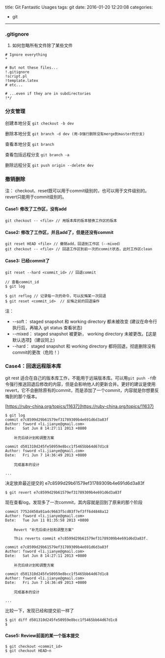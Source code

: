 title: Git Fantastic Usages
tags: git
date: 2016-01-20 12:20:08
categories: 
- git 
---

### .gitignore

1. 如何忽略所有文件除了某些文件

```
# Ignore everything
*

# But not these files...
!.gitignore
!script.pl
!template.latex
# etc...

# ...even if they are in subdirectories
!*/
```

<!--more-->

### 分支管理

创建本地分支
`git checkout -b dev`

删除本地分支
`git branch -d dev (用-D强行删除没有merge到master的分支)`

查看本地分支
`git branch`

查看包括远程分支
`git branch -a`

删除远程分支
`git push origin --delete dev`






### 撤销删除

注： checkout、reset既可以用于commit级别的，也可以用于文件级别的。revert只能用于commit级别的。

#### Case1: 修改了工作区，没有add
```
git checkout -- <file> // 用版本库的版本替换工作区的版本
```

#### Case2: 修改了工作区，并且add了，但是还没有commit
```
git reset HEAD <file> // 撤销add，回退到工作区（--mixed）
git checkout -- <file> // 回退工作区到前一次的commit状态，此时工作区clean
```

#### Case3: 已经commit了
```
git reset --hard <commit_id> // 回退commit

// 查看commit_id
$ git log

$ git reflog // 记录每一次的命令，可以反悔某一次回退
$ git reset <commit_id>  // 反悔之前的回退操作
```

注：
- --soft： staged snapshot 和 working directory 都未被改变 (建议在命令行执行后，再输入 git status 查看状态)
- --mixed： staged snapshot 被更新， working directory 未被更改。【这是默认选项】（建议同上)
- --hard： staged snapshot 和 working directory 都将回退，彻底删除没有commit的更改（危险！）

### Case4：回退远程版本库

git rest 适合在自己的版本库工作，不能用于远端版本库。可以用`git push -f`命令强行推送回退后修改的内容，但是会影响他人的更新合并。更好的建议是使用revert，它不会删除原有的commit，而是添加了一个commit，内容就是你想要反悔到的那个版本。

[https://ruby-china.org/topics/11637](https://ruby-china.org/topics/11637)
```
$ git log
commit e7c8599d29b61579ef31789309b4e691d6d3a83f
Author: fsword <li.jianye@gmail.com>
Date:   Sat Jun 8 14:27:11 2013 +0800

    补充后续计划和调整方案

commit d501310d245fe50959e8bcc1f5465bb64d67d1c8
Author: fsword <li.jianye@gmail.com>
Date:   Fri Jun 7 14:36:49 2013 +0800

    完成基本的设计

...
```
决定放弃最近提交的 e7c8599d29b61579ef31789309b4e691d6d3a83f
```
$ git revert e7c8599d29b61579ef31789309b4e691d6d3a83f
```

现在查看log，发现多了一次commit，其内容就是回到了原来的那个阶段

```
commit 7752d450a91a4c9663f5cd03f7ef3ff6d4848a12
Author: fsword <li.jianye@gmail.com>
Date:   Tue Jun 11 01:35:58 2013 +0800

    Revert "补充后续计划和调整方案"

    This reverts commit e7c8599d29b61579ef31789309b4e691d6d3a83f.

commit e7c8599d29b61579ef31789309b4e691d6d3a83f
Author: fsword <li.jianye@gmail.com>
Date:   Sat Jun 8 14:27:11 2013 +0800

    补充后续计划和调整方案

commit d501310d245fe50959e8bcc1f5465bb64d67d1c8
Author: fsword <li.jianye@gmail.com>
Date:   Fri Jun 7 14:36:49 2013 +0800

    完成基本的设计

...
```

比较一下，发现已经和提交前一样了
```
$ git diff d501310d245fe50959e8bcc1f5465bb64d67d1c8
$ 
```

#### Case5: Review前面的某一个版本提交
```
$ git checkout <commit_id>
$ git checkout HEAD~n
```
